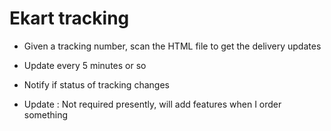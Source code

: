 # Ekart tracking 

* Given a tracking number, scan the HTML file to get the delivery updates 
* Update every 5 minutes or so 
* Notify if status of tracking changes 


* Update : Not required presently, will add features when I order something